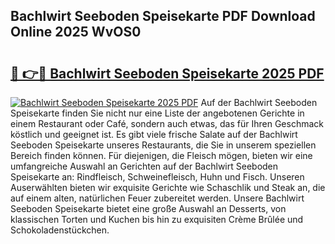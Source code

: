 ## Bachlwirt Seeboden Speisekarte PDF Download Online 2025 WvOS0

# <h2><a href="http://gc882b9.nevu.top/?p=Bachlwirt+Seeboden+Speisekarte">🔗 👉🔴 Bachlwirt Seeboden Speisekarte 2025 PDF</a></h2>

[![Bachlwirt Seeboden Speisekarte 2025 PDF](https://i.imgur.com/dBaPXMq.png)](http://gc882b9.nevu.top/?p=Bachlwirt+Seeboden+Speisekarte)
Auf der Bachlwirt Seeboden Speisekarte finden Sie nicht nur eine Liste der angebotenen Gerichte in einem Restaurant oder Café, sondern auch etwas, das für Ihren Geschmack köstlich und geeignet ist. Es gibt viele frische Salate auf der Bachlwirt Seeboden Speisekarte unseres Restaurants, die Sie in unserem speziellen Bereich finden können. Für diejenigen, die Fleisch mögen, bieten wir eine umfangreiche Auswahl an Gerichten auf der Bachlwirt Seeboden Speisekarte an: Rindfleisch, Schweinefleisch, Huhn und Fisch. Unseren Auserwählten bieten wir exquisite Gerichte wie Schaschlik und Steak an, die auf einem alten, natürlichen Feuer zubereitet werden. Unsere Bachlwirt Seeboden Speisekarte bietet eine große Auswahl an Desserts, von klassischen Torten und Kuchen bis hin zu exquisiten Crème Brûlée und Schokoladenstückchen.
